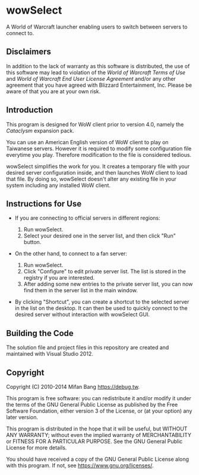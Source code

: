 # wowSelect
A World of Warcraft launcher enabling users to switch between servers to connect to.

## Disclaimers

In addition to the lack of warranty as this software is distributed, the use of this software may lead to violation of the *World of Warcraft Terms of Use* and *World of Warcraft End User License Agreement* and/or any other agreement that you have agreed with Blizzard Entertainment, Inc. Please be aware of that you are at your own risk.

## Introduction

This program is designed for WoW client prior to version 4.0, namely the *Cataclysm* expansion pack.

You can use an American English version of WoW client to play on Taiwanese servers. However it is required to modify some configuration file everytime you play. Therefore modification to the file is considered tedious.

wowSelect simplifies the work for you. It creates a temporary file with your desired server configuration inside, and then launches WoW client to load that file. By doing so, wowSelect doesn't alter any existing file in your system including any installed WoW client.


## Instructions for Use

- If you are connecting to official servers in different regions:
  1. Run wowSelect.
  2. Select your desired one in the server list, and then click "Run" button.

- On the other hand, to connect to a fan server:
  1. Run wowSelect.
  2. Click "Configure" to edit private server list. The list is stored in the registry if you are interested.
  3. After adding some new entries to the private server list, you can now find them in the server list in the main window.

- By clicking "Shortcut", you can create a shortcut to the selected server in the list on the desktop. It can then be used to quickly connect to the desired server without interaction with wowSelect GUI.

## Building the Code

The solution file and project files in this repository are created and maintained with Visual Studio 2012.

## Copyright

Copyright (C) 2010-2014 Mifan Bang <https://debug.tw>.

This program is free software: you can redistribute it and/or modify it under the terms of the GNU General Public License as published by the Free Software Foundation, either version 3 of the License, or (at your option) any later version.

This program is distributed in the hope that it will be useful, but WITHOUT ANY WARRANTY; without even the implied warranty of MERCHANTABILITY or FITNESS FOR A PARTICULAR PURPOSE.  See the GNU General Public License for more details.

You should have received a copy of the GNU General Public License along with this program.  If not, see <https://www.gnu.org/licenses/>.
